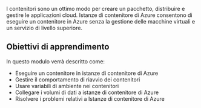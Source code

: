I contenitori sono un ottimo modo per creare un pacchetto, distribuire e gestire le applicazioni cloud. Istanze di contenitore di Azure consentono di eseguire un contenitore in Azure senza la gestione delle macchine virtuali e un servizio di livello superiore.

## <a name="learning-objectives"></a>Obiettivi di apprendimento  

In questo modulo verrà descritto come:

- Eseguire un contenitore in istanze di contenitore di Azure
- Gestire il comportamento di riavvio dei contenitori
- Usare variabili di ambiente nei contenitori
- Collegare i volumi di dati a istanze di contenitore di Azure
- Risolvere i problemi relativi a Istanze di contenitore di Azure